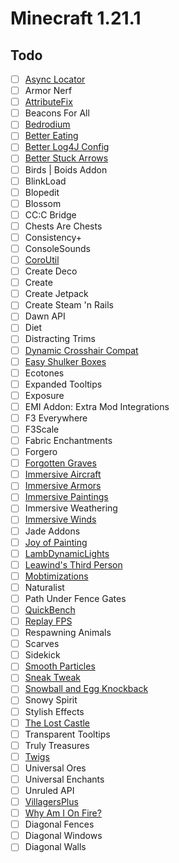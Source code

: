 # Minecraft 1.21.1

## Todo

- [ ] [Async Locator](https://github.com/ryleu/armor-nerf/issues/2)
- [ ] Armor Nerf
- [ ] [AttributeFix](https://github.com/Darkhax-Minecraft/AttributeFix/issues/56)
- [ ] Beacons For All
- [ ] [Bedrodium](https://github.com/Kirilliriks/Bedrodium/issues/16)
- [ ] [Better Eating](https://github.com/qtquwu/Better-Eating-Mod/issues/17)
- [ ] [Better Log4J Config](https://github.com/BigWingBeat/better_log4j_config/pull/6)
- [ ] [Better Stuck Arrows](https://github.com/mrsterner/BetterStuckArrows/issues/3)
- [ ] Birds | Boids Addon
- [ ] BlinkLoad
- [ ] Blopedit
- [ ] Blossom
- [ ] CC:C Bridge
- [ ] Chests Are Chests
- [ ] Consistency+
- [ ] ConsoleSounds
- [ ] [CoroUtil](https://github.com/Corosauce/mobtimizations/issues/3)
- [ ] Create Deco
- [ ] Create
- [ ] Create Jetpack
- [ ] Create Steam 'n Rails
- [ ] Dawn API
- [ ] Diet
- [ ] Distracting Trims
- [ ] [Dynamic Crosshair Compat](https://github.com/Crendgrim/DynamicCrosshairCompat/issues/42)
- [ ] [Easy Shulker Boxes](https://github.com/Fuzss/easyshulkerboxes/issues/59)
- [ ] Ecotones
- [ ] Expanded Tooltips
- [ ] Exposure
- [ ] EMI Addon: Extra Mod Integrations
- [ ] F3 Everywhere
- [ ] F3Scale
- [ ] Fabric Enchantments
- [ ] Forgero
- [ ] [Forgotten Graves](https://github.com/ginsm/forgotten-graves/issues/93)
- [ ] [Immersive Aircraft](https://github.com/Luke100000/ImmersiveAircraft/issues/193)
- [ ] [Immersive Armors](https://github.com/Luke100000/ImmersiveAircraft/issues/193)
- [ ] [Immersive Paintings](https://modrinth.com/mod/immersive-paintings)
- [ ] Immersive Weathering
- [ ] [Immersive Winds](https://github.com/wVibzz/ImmersiveWinds/issues/26)
- [ ] Jade Addons
- [ ] [Joy of Painting](https://github.com/ercanserteli/xercamods/issues/127)
- [ ] [LambDynamicLights](https://github.com/LambdAurora/LambDynamicLights/tree/1.21)
- [ ] [Leawind's Third Person](https://github.com/Leawind/Third-Person/issues/111)
- [ ] [Mobtimizations](https://github.com/Corosauce/mobtimizations/issues/3)
- [ ] Naturalist
- [ ] Path Under Fence Gates
- [ ] [QuickBench](https://github.com/Modflower/QuickBench/issues/8)
- [ ] [Replay FPS](https://github.com/Igrium/ReplayFPS/issues/9)
- [ ] Respawning Animals
- [ ] Scarves
- [ ] Sidekick
- [ ] [Smooth Particles](https://github.com/watermelone1/Smooth-Particles/issues/6)
- [ ] [Sneak Tweak](https://github.com/Lortseam/sneak-tweak/issues/9)
- [ ] [Snowball and Egg Knockback](https://github.com/capitalistspz/SnowballKB/issues/2)
- [ ] Snowy Spirit
- [ ] Stylish Effects
- [ ] [The Lost Castle](https://github.com/Team-Remastered/The-Lost-Castle-Forge/issues/8)
- [ ] Transparent Tooltips
- [ ] Truly Treasures
- [ ] [Twigs](https://github.com/N1nn1/twigs/pull/21)
- [ ] Universal Ores
- [ ] Universal Enchants
- [ ] Unruled API
- [ ] [VillagersPlus](https://github.com/finallion/VillagersPlus/issues/33)
- [ ] [Why Am I On Fire?](https://github.com/Ellivers/Why-Am-I-on-Fire/pull/12)
- [ ] Diagonal Fences
- [ ] Diagonal Windows
- [ ] Diagonal Walls
